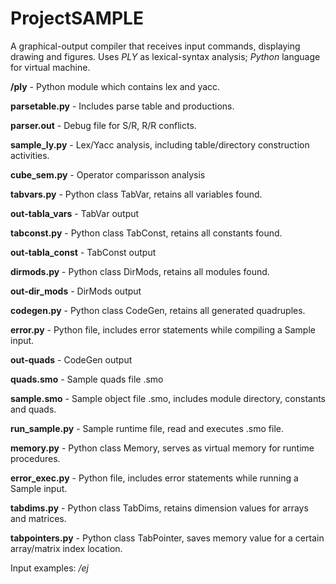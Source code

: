 ProjectSAMPLE
=============

A graphical-output compiler that receives input commands, displaying drawing and figures. Uses *PLY* as lexical-syntax analysis; *Python* language for virtual machine.

**/ply** - Python module which contains lex and yacc.

**parsetable.py** - Includes parse table and productions.

**parser.out** - Debug file for S/R, R/R conflicts.

**sample_ly.py** - Lex/Yacc analysis, including table/directory construction activities.

**cube_sem.py** - Operator comparisson analysis

**tabvars.py** - Python class TabVar, retains all variables found.

**out-tabla_vars** - TabVar output

**tabconst.py** - Python class TabConst, retains all constants found.

**out-tabla_const** - TabConst output

**dirmods.py** - Python class DirMods, retains all modules found.

**out-dir_mods** - DirMods output

**codegen.py** - Python class CodeGen, retains all generated quadruples.

**error.py** - Python file, includes error statements while compiling a Sample input.

**out-quads** - CodeGen output

**quads.smo** - Sample quads file .smo

**sample.smo** - Sample object file .smo, includes module directory, constants and quads.

**run_sample.py** - Sample runtime file, read and executes .smo file.

**memory.py** - Python class Memory, serves as virtual memory for runtime procedures.

**error_exec.py** - Python file, includes error statements while running a Sample input.

**tabdims.py** - Python class TabDims, retains dimension values for arrays and matrices.

**tabpointers.py** - Python class TabPointer, saves memory value for a certain array/matrix index location.

Input examples: */ej*
